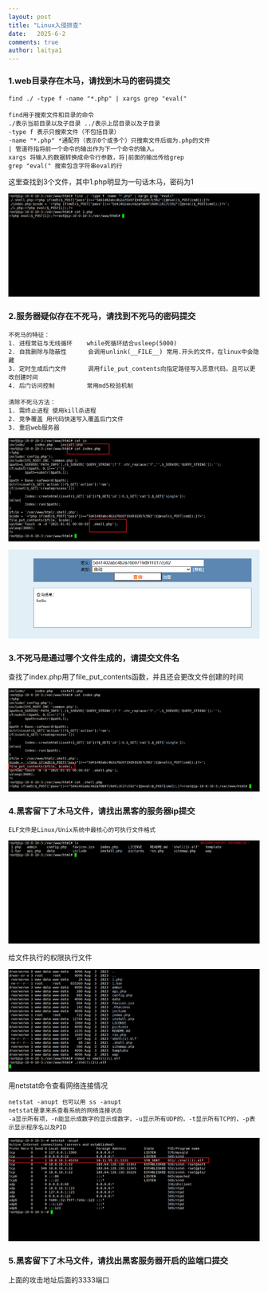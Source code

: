 ```yaml
---
layout: post
title: "Linux入侵排查"
date:   2025-6-2
comments: true
author: laitya1
---
```


### 1.web目录存在木马，请找到木马的密码提交

```
find ./ -type f -name "*.php" | xargs grep "eval("

find用于搜索文件和目录的命令
./表示当前目录以及子目录 ../表示上层目录以及子目录
-type f 表示只搜索文件（不包括目录）
-name "*.php" *通配符（表示0个或多个）只搜索文件后缀为.php的文件
| 管道符指将前一个命令的输出作为下一个命令的输入。
xargs 将输入的数据转换成命令行参数，将|前面的输出传给grep
grep "eval(" 搜索包含字符串eval的行 
```

这里查找到3个文件，其中1.php明显为一句话木马，密码为1

![image-20250604205349024](../assets/image-20250604205349024.png)

### 2.服务器疑似存在不死马，请找到不死马的密码提交

```
不死马的特征：
1. 进程常驻与无线循环	while死循环结合usleep(5000)
2. 自我删除与隐蔽性		 会调用unlink(__FILE__) 常用.开头的文件，在linux中会隐藏
3. 定时生成后门文件		 调用file_put_contents向指定路径写入恶意代码，且可以更改创建时间
4. 后门访问控制		  常用md5校验机制

清除不死马方法：
1. 需终止进程 使用kill杀进程
2. 竞争覆盖 用代码快速写入覆盖后门文件
3. 重启web服务器
```

![](../assets/image-20250604205621403.png)

![image-20250604205804691](../assets/image-20250604205804691.png)

### 3.不死马是通过哪个文件生成的，请提交文件名

查找了index.php用了file_put_contents函数，并且还会更改文件创建的时间

![image-20250604205843348](../assets/image-20250604205843348.png)

### 4.黑客留下了木马文件，请找出黑客的服务器ip提交

```
ELF文件是Linux/Unix系统中最核心的可执行文件格式
```

![image-20250604210143746](../assets/image-20250604210143746.png)

给文件执行的权限执行文件

![image-20250604210331481](../assets/image-20250604210331481.png)

用netstat命令查看网络连接情况

```
netstat -anupt 也可以用 ss -anupt
netstat是拿来系查看系统的网络连接状态
-a显示所有项，-n能显示成数字的显示成数字，-u显示所有UDP的，-t显示所有TCP的，-p表示显示程序名以及PID
```

![image-20250604211038625](../assets/image-20250604211038625.png)

### 5.黑客留下了木马文件，请找出黑客服务器开启的监端口提交

上面的攻击地址后面的3333端口
